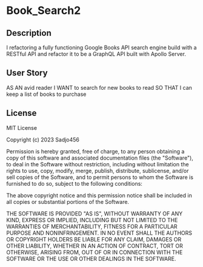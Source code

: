 # Book_Search2

## Description

I refactoring a fully functioning Google Books API search engine build with a RESTful API and refactor it to be a GraphQL API built with Apollo Server.

## User Story

AS AN avid reader
I WANT to search for new books to read
SO THAT I can keep a list of books to purchase

## License

MIT License

Copyright (c) 2023 Sadjo456

Permission is hereby granted, free of charge, to any person obtaining a copy
of this software and associated documentation files (the "Software"), to deal
in the Software without restriction, including without limitation the rights
to use, copy, modify, merge, publish, distribute, sublicense, and/or sell
copies of the Software, and to permit persons to whom the Software is
furnished to do so, subject to the following conditions:

The above copyright notice and this permission notice shall be included in all
copies or substantial portions of the Software.

THE SOFTWARE IS PROVIDED "AS IS", WITHOUT WARRANTY OF ANY KIND, EXPRESS OR
IMPLIED, INCLUDING BUT NOT LIMITED TO THE WARRANTIES OF MERCHANTABILITY,
FITNESS FOR A PARTICULAR PURPOSE AND NONINFRINGEMENT. IN NO EVENT SHALL THE
AUTHORS OR COPYRIGHT HOLDERS BE LIABLE FOR ANY CLAIM, DAMAGES OR OTHER
LIABILITY, WHETHER IN AN ACTION OF CONTRACT, TORT OR OTHERWISE, ARISING FROM,
OUT OF OR IN CONNECTION WITH THE SOFTWARE OR THE USE OR OTHER DEALINGS IN THE
SOFTWARE.



